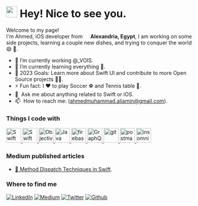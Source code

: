 <h1><img src="https://media.tenor.com/qJWLJXoynRkAAAAM/love-cute.gif" width="30"/> Hey! Nice to see you.</h1>


<p>Welcome to my page! </br> I'm Ahmed, iOS developer from <img src="https://cdn-icons-png.flaticon.com/512/321/321226.png" width="13"/> <b>Alexandria, Egypt</b>, I am working on some side projects, learning a couple new dishes, and trying to conquer the world 😄 🚀.</p>

- 🔭 I’m currently working @_VOIS.
- 🌱 I’m currently learning everything 🤣.
- 🥅 2023 Goals: Learn more about Swift UI and contribute to more Open Source projects 💪🏻.
- ⚡ Fun fact: I ♥️ to play Soccer ⚽️ and Tennis table 🏓.
- 💬 &nbsp;Ask me about anything related to Swift or iOS. 
- 📫 &nbsp;How to reach me: (ahmedmuhammad.aliamin@gmail.com).
<h3>Things I code with</h3>
<p align="left"> 
<a href="https://developer.apple.com/swift/" target="_blank" rel="noreferrer"> <img src="https://cdn-icons-png.flaticon.com/512/919/919833.png" alt="Swift" width="40" height="40"/> </a> 
<a href="https://developer.apple.com/documentation/swiftui/" target="_blank" rel="noreferrer"> <img src="https://images.ctfassets.net/ooa29xqb8tix/4R97i35WMdVvFscwTug9yW/70dd9c9de4a20867a5205303692ed841/swift-logo.png?w=400&q=50" alt="Swift UI" width="40" height="40"/> </a> 
<a href="https://developer.apple.com/library/archive/documentation/Cocoa/Conceptual/ObjectiveC/Introduction/introObjectiveC.html" target="_blank" rel="noreferrer"> <img src="https://www.vectorlogo.zone/logos/apple_objectivec/apple_objectivec-icon.svg" alt="Objective-C" width="40" height="40"/> </a> 
<a href="https://docs.oracle.com/en/java/" target="_blank" rel="noreferrer"> <img src="https://www.pngkey.com/png/full/264-2646582_logo-transparent-background-java.png" alt="Java" width="40" height="40"/> </a> 
<a href="https://firebase.google.com/" target="_blank" rel="noreferrer"> <img src="https://www.vectorlogo.zone/logos/firebase/firebase-icon.svg" alt="firebase" width="40" height="40"/> </a> 
<a href="https://graphql.org/learn/" target="_blank" rel="noreferrer"> <img src="https://miro.medium.com/max/400/1*nP2C50GK4_-ly_R_mq3juQ.png" alt="GraphQL" width="40" height="40"/> </a> 
<a href="https://git-scm.com/" target="_blank" rel="noreferrer"> <img src="https://www.vectorlogo.zone/logos/git-scm/git-scm-icon.svg" alt="git" width="40" height="40"/> </a> 
<a href="https://postman.com" target="_blank" > <img src="https://www.vectorlogo.zone/logos/getpostman/getpostman-icon.svg" alt="postman" width="40" height="40"/> </a> 
<a href="https://insomnia.rest/" target="_blank" > <img src="https://seeklogo.com/images/I/insomnia-logo-A35E09EB19-seeklogo.com.png" alt="insomnia" width="40" height="40"/> </a> 
</p>

<h3>Medium published articles</h3>

<ul>
  <li>  <a target="_blank" href="https://medium.com/@ahmedmuhammad.aliamin/method-dispatch-techniques-in-swift-25286825378b"> 🔖 Method Dispatch Techniques in Swift</a>. </li>
</ul>

<h3>Where to find me</h3>
<p>
<a href="https://www.linkedin.com/in/ahmed-ali-92807a143/" target="_blank"><img alt="LinkedIn" src="https://img.shields.io/badge/linkedin-%230077B5.svg?&style=for-the-badge&logo=linkedin&logoColor=white" /></a> 
<a href="https://medium.com/@ahmedmuhammad.aliamin" target="_blank"><img alt="Medium" src="https://img.shields.io/badge/medium-%2312100E.svg?&style=for-the-badge&logo=medium&logoColor=white" /></a>
<a href="https://twitter.com/AhmedAmin_95" target="_blank"><img alt="Twitter" src="https://img.shields.io/badge/twitter-%231DA1F2.svg?&style=for-the-badge&logo=twitter&logoColor=white" /></a> 
<a href="https://github.com/AhmedMuhammad-Ali" target="_blank"><img alt="Github" src="https://img.shields.io/badge/GitHub-%2312100E.svg?&style=for-the-badge&logo=Github&logoColor=white" /></a> 
</p>
